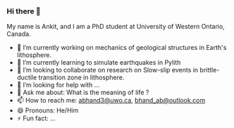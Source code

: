 ### Hi there 👋


My name is Ankit, and I am a PhD student at University of Western Ontario, Canada. 



- 🔭 I’m currently working on mechanics of geological structures in Earth's lithosphere.
- 🌱 I’m currently learning to simulate earthquakes in Pylith 
- 👯 I’m looking to collaborate on research on Slow-slip events in brittle-ductile transition zone in lithosphere.
- 🤔 I’m looking for help with ...
- 💬 Ask me about: What is the meaning of life ? 
- 📫 How to reach me: abhand3@uwo.ca, bhand_ab@outlook.com
- 😄 Pronouns: He/Him
- ⚡ Fun fact: ...

